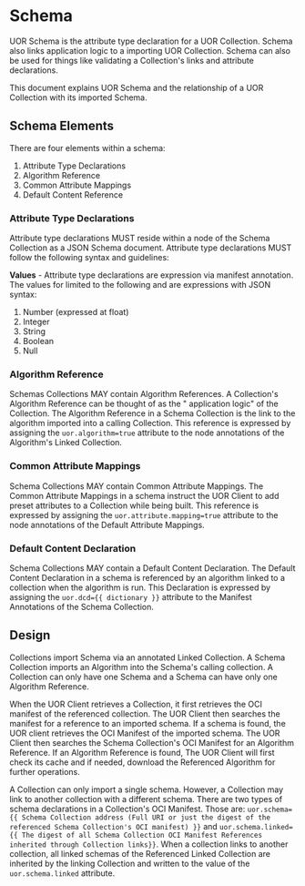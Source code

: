 # Schema

UOR Schema is the attribute type declaration for a UOR Collection. Schema also links application logic to a importing UOR Collection. Schema can also be used for things like validating a Collection's links and attribute declarations.

This document explains UOR Schema and the relationship of a UOR Collection with its imported Schema. 

## Schema Elements

There are four elements within a schema:

1. Attribute Type Declarations
2. Algorithm Reference
3. Common Attribute Mappings
4. Default Content Reference

### Attribute Type Declarations

Attribute type declarations MUST reside within a node of the Schema Collection as a JSON Schema document. Attribute type
declarations MUST follow the following syntax and guidelines:

**Values** - Attribute type declarations are expression via manifest annotation. The values for limited to the following
and are expressions with JSON syntax:

1. Number (expressed at float)
2. Integer
3. String
4. Boolean
5. Null

### Algorithm Reference

Schemas Collections MAY contain Algorithm References. A Collection's Algorithm Reference can be thought of as the "
application logic" of the Collection. The Algorithm Reference in a Schema Collection is the link to the algorithm
imported into a calling Collection. This reference is expressed by assigning the `uor.algorithm=true` attribute to the
node annotations of the Algorithm's Linked Collection.

### Common Attribute Mappings

Schema Collections MAY contain Common Attribute Mappings. The Common Attribute Mappings in a schema instruct the UOR
Client to add preset attributes to a Collection while being built. This reference is expressed by assigning
the `uor.attribute.mapping=true` attribute to the node annotations of the Default Attribute Mappings.

### Default Content Declaration

Schema Collections MAY contain a Default Content Declaration. The Default Content Declaration in a schema is referenced by an algorithm linked to a collection when the algorithm is run. This Declaration is expressed by assigning the `uor.dcd={{ dictionary }}` attribute to the Manifest Annotations of the Schema Collection.  

## Design

Collections import Schema via an annotated Linked Collection. A Schema Collection imports an Algorithm into the Schema's calling collection. A Collection can only have one Schema and a Schema can have only one Algorithm Reference.  

When the UOR Client retrieves a Collection, it first retrieves the OCI manifest of the referenced collection. The UOR Client then searches the manifest for a reference to an imported schema. If a schema is found, the UOR client retrieves the OCI Manifest of the imported schema. The UOR Client then searches the Schema Collection's OCI Manifest for an Algorithm Reference. If an Algorithm Reference is found, The UOR Client will first check its cache and if needed, download the Referenced Algorithm for further operations. 

A Collection can only import a single schema. However, a Collection may link to another collection with a different schema. There are two types of schema declarations in a Collection's OCI Manifest. Those are: `uor.schema={{ Schema Collection address (Full URI or just the digest of the referenced Schema Collection's OCI manifest) }}` and `uor.schema.linked={{ The digest of all Schema Collection OCI Manifest References inherited through Collection links}}`. When a collection links to another collection, all linked schemas of the Referenced Linked Collection are inherited by the linking Collection and written to the value of the `uor.schema.linked` attribute.



